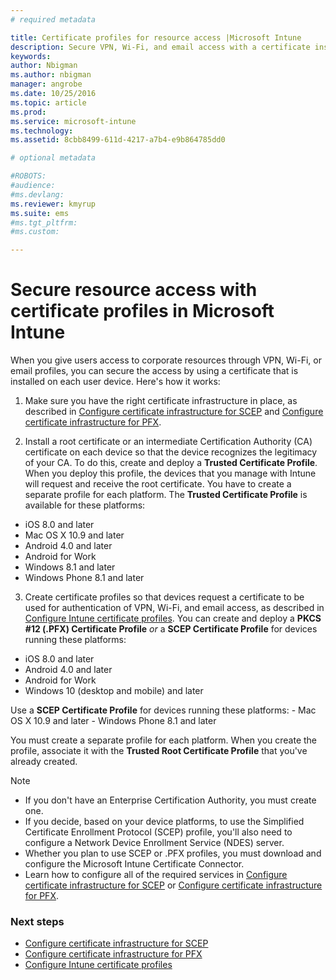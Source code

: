 ```yaml
---
# required metadata

title: Certificate profiles for resource access |Microsoft Intune
description: Secure VPN, Wi-Fi, and email access with a certificate installed on each user device.
keywords:
author: Nbigmanms.author: nbigman
manager: angrobe
ms.date: 10/25/2016
ms.topic: article
ms.prod:
ms.service: microsoft-intune
ms.technology:
ms.assetid: 8cbb8499-611d-4217-a7b4-e9b864785dd0

# optional metadata

#ROBOTS:
#audience:
#ms.devlang:
ms.reviewer: kmyrup
ms.suite: ems
#ms.tgt_pltfrm:
#ms.custom:

---
```


# Secure resource access with certificate profiles in Microsoft Intune
When you give users access to corporate resources through VPN, Wi-Fi, or email profiles, you can secure the access by using a certificate that is installed on each user device. Here's how it works:

1. Make sure you have the right certificate infrastructure in place, as described in [Configure certificate infrastructure for SCEP](configure-certificate-infrastructure-for-scep.md) and [Configure certificate infrastructure for PFX](configure-certificate-infrastructure-for-pfx.md).

2. Install a root certificate or an intermediate Certification Authority (CA) certificate on each device so that the device recognizes the legitimacy of your CA. To do this, create and deploy a **Trusted Certificate Profile**. When you deploy this profile, the devices that you manage with Intune will request and receive the root certificate. You have to create a separate profile for each platform. The **Trusted Certificate Profile** is available for these platforms:
 -  iOS 8.0 and later
 -  Mac OS X 10.9 and later
 -  Android 4.0 and later
 -  Android for Work
 -  Windows 8.1 and later
 -  Windows Phone 8.1 and later

3. Create certificate profiles so that devices request a certificate to be used for authentication of VPN, Wi-Fi, and email access, as described in [Configure Intune certificate profiles](configure-intune-certificate-profiles.md). You can create and deploy a **PKCS #12 (.PFX) Certificate Profile** *or* a **SCEP Certificate Profile** for devices running these platforms:

  -  iOS 8.0 and later
  -  Android 4.0 and later
  -  Android for Work
  -  Windows 10 (desktop and mobile) and later

  Use a **SCEP Certificate Profile** for devices running these platforms:
    -   Mac OS X 10.9 and later
    -   Windows Phone 8.1 and later

You must create a separate profile for each platform. When you create the profile, associate it with the **Trusted Root Certificate Profile** that you've already created.

> [!NOTE]           
> - If you don't have an Enterprise Certification Authority, you must create one.
>- If you decide, based on your device platforms, to use the Simplified Certificate Enrollment Protocol (SCEP) profile, you'll also need to configure a Network Device Enrollment Service (NDES) server.
>-  Whether you plan to use SCEP or .PFX profiles, you must download and configure the Microsoft Intune Certificate Connector.
>-  Learn how to configure all of the required services in [Configure certificate infrastructure for SCEP](configure-certificate-infrastructure-for-scep.md) or [Configure certificate infrastructure for PFX](configure-certificate-infrastructure-for-pfx.md).

### Next steps
- [Configure certificate infrastructure for SCEP](configure-certificate-infrastructure-for-scep.md)
- [Configure certificate infrastructure for PFX](configure-certificate-infrastructure-for-pfx.md)
- [Configure Intune certificate profiles](configure-intune-certificate-profiles.md)
